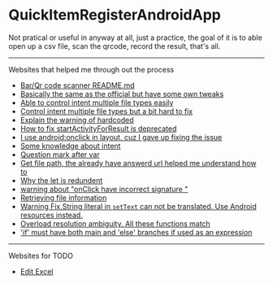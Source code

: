 # QuickItemRegisterAndroidApp
Not pratical or useful in anyway at all, just a practice, the goal of it is to able open up a csv file, scan the qrcode, record the result, that's all.

----
Websites that helped me through out the process
- [Bar/Qr code scanner README.md](https://github.com/yuriy-budiyev/code-scanner)
- [Basically the same as the official but have some own tweaks](https://www.youtube.com/watch?v=6OFniVVzmgQ&ab_channel=KBCODER)
- [Able to control intent multiple file types easily](https://www.jianshu.com/p/d60b290e1ab1)
- [Control intent multiple file types but a bit hard to fix](https://stackoverflow.com/questions/28978581/how-to-make-intent-settype-for-pdf-xlsx-and-txt-file-android)
- [Explain the warning of hardcoded](https://blog.csdn.net/Future_One/article/details/104451266)
- [How to fix startActivityForResult is deprecated](https://tw-hkt.blogspot.com/2021/10/startactivityforresult-is-deprecated.html)
- [I use android:onclick in layout, cuz I gave up fixing the issue](https://stackoverflow.com/questions/44506821/floating-action-button-cast-issue)
- [Some knowledge about intent](https://ithelp.ithome.com.tw/articles/10232005)
- [Question mark after var](https://kotlinlang.org/api/latest/jvm/stdlib/kotlin.reflect/-k-type/is-marked-nullable.html#:~:text=For%20Kotlin%20types%2C%20it%20means,question%20mark%20at%20the%20end.)
- [Get file path, the already have answerd url helped me understand how to](https://stackoverflow.com/questions/71049889/how-to-get-file-path-of-xlsx-file-in-android-11-from-uri)
- [Why the let is redundent](https://stackoverflow.com/questions/69344666/redundant-let-call-removal-alters-the-semantic)
- [warning about "onClick have incorrect signature "](https://stackoverflow.com/questions/36045886/method-has-incorrect-signature)
- [Retrieving file information](https://developer.android.com/training/secure-file-sharing/retrieve-info#kotlin)
- [Warning Fix,String literal in `setText` can not be translated. Use Android resources instead.](https://blog.csdn.net/u013642500/article/details/80166941)
- [Overload resolution ambiguity. All these functions match](https://www.jianshu.com/p/49c81a35fccd)
- ['if' must have both main and 'else' branches if used as an expression](https://stackoverflow.com/questions/63242273/if-must-have-both-main-and-else-branches-if-used-as-an-expression)


----
Websites for TODO
- [Edit Excel](https://www.section.io/engineering-education/android-excel-apachepoi/)
